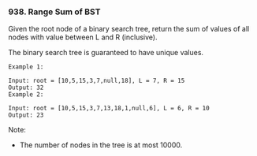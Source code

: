 ### 938. Range Sum of BST

Given the root node of a binary search tree, return the sum of values of all nodes with value between L and R (inclusive).

The binary search tree is guaranteed to have unique values.
 
```
Example 1:

Input: root = [10,5,15,3,7,null,18], L = 7, R = 15
Output: 32
Example 2:

Input: root = [10,5,15,3,7,13,18,1,null,6], L = 6, R = 10
Output: 23
```
Note:
* The number of nodes in the tree is at most 10000.
